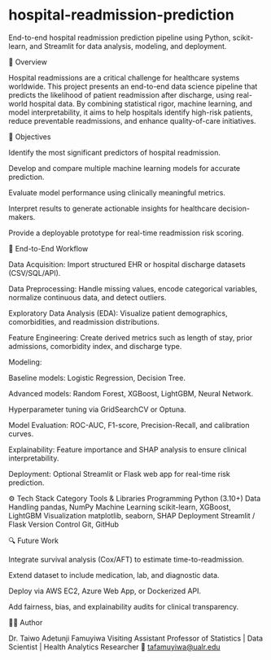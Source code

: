 # hospital-readmission-prediction
End-to-end hospital readmission prediction pipeline using Python, scikit-learn, and Streamlit for data analysis, modeling, and deployment.

📘 Overview

Hospital readmissions are a critical challenge for healthcare systems worldwide.
This project presents an end-to-end data science pipeline that predicts the likelihood of patient readmission after discharge, using real-world hospital data.
By combining statistical rigor, machine learning, and model interpretability, it aims to help hospitals identify high-risk patients, reduce preventable readmissions, and enhance quality-of-care initiatives.

🎯 Objectives

Identify the most significant predictors of hospital readmission.

Develop and compare multiple machine learning models for accurate prediction.

Evaluate model performance using clinically meaningful metrics.

Interpret results to generate actionable insights for healthcare decision-makers.

Provide a deployable prototype for real-time readmission risk scoring.

🧩 End-to-End Workflow

Data Acquisition: Import structured EHR or hospital discharge datasets (CSV/SQL/API).

Data Preprocessing: Handle missing values, encode categorical variables, normalize continuous data, and detect outliers.

Exploratory Data Analysis (EDA): Visualize patient demographics, comorbidities, and readmission distributions.

Feature Engineering: Create derived metrics such as length of stay, prior admissions, comorbidity index, and discharge type.

Modeling:

Baseline models: Logistic Regression, Decision Tree.

Advanced models: Random Forest, XGBoost, LightGBM, Neural Network.

Hyperparameter tuning via GridSearchCV or Optuna.

Model Evaluation: ROC-AUC, F1-score, Precision-Recall, and calibration curves.

Explainability: Feature importance and SHAP analysis to ensure clinical interpretability.

Deployment: Optional Streamlit or Flask web app for real-time risk prediction.

⚙️ Tech Stack
Category	Tools & Libraries
Programming	Python (3.10+)
Data Handling	pandas, NumPy
Machine Learning	scikit-learn, XGBoost, LightGBM
Visualization	matplotlib, seaborn, SHAP
Deployment	Streamlit / Flask
Version Control	Git, GitHub

🔍 Future Work

Integrate survival analysis (Cox/AFT) to estimate time-to-readmission.

Extend dataset to include medication, lab, and diagnostic data.

Deploy via AWS EC2, Azure Web App, or Dockerized API.

Add fairness, bias, and explainability audits for clinical transparency.



👨‍⚕️ Author

Dr. Taiwo Adetunji Famuyiwa
Visiting Assistant Professor of Statistics | Data Scientist | Health Analytics Researcher
📧 tafamuyiwa@ualr.edu
